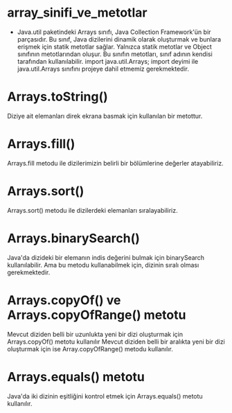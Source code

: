# array_sinifi_ve_metotlar

* Java.util paketindeki Arrays sınıfı, Java Collection Framework'ün bir parçasıdır. Bu sınıf, Java dizilerini dinamik olarak oluşturmak ve bunlara erişmek için statik metotlar sağlar. 
Yalnızca statik metotlar ve Object sınıfının metotlarından oluşur. Bu sınıfın metotları, sınıf adının kendisi tarafından kullanılabilir. 
import java.util.Arrays; import deyimi ile java.util.Arrays sınıfını projeye dahil etmemiz gerekmektedir.

# Arrays.toString()

Diziye ait elemanları direk ekrana basmak için kullanılan bir metottur.

# Arrays.fill()

Arrays.fill metodu ile dizilerimizin belirli bir bölümlerine değerler atayabiliriz.

# Arrays.sort()

Arrays.sort() metodu ile dizilerdeki elemanları sıralayabiliriz.

# Arrays.binarySearch()

Java'da dizideki bir elemanın indis değerini bulmak için binarySearch kullanılabilir. Ama bu metodu kullanabilmek için, dizinin sıralı olması gerekmektedir.

# Arrays.copyOf() ve Arrays.copyOfRange() metotu

Mevcut diziden belli bir uzunlukta yeni bir dizi oluşturmak için Arrays.copyOf() metotu kullanılır
Mevcut diziden belli bir aralıkta yeni bir dizi oluşturmak için ise Array.copyOfRange() metodu kullanılır.

# Arrays.equals() metotu

Java'da iki dizinin eşitliğini kontrol etmek için Arrays.equals() metotu kullanılır.
